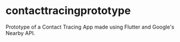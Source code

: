 # contacttracingprototype

Prototype of a Contact Tracing App made using Flutter and Google's Nearby API.

